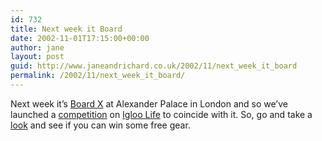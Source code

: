 ```yaml
---
id: 732
title: Next week it Board
date: 2002-11-01T17:15:00+00:00
author: jane
layout: post
guid: http://www.janeandrichard.co.uk/2002/11/next_week_it_board
permalink: /2002/11/next_week_it_board/
---
```

Next week it&#8217;s [Board X](http://www.board-x.com/news/newstopten.asp) at Alexander Palace in London and so we&#8217;ve launched a [competition](http://www.igloolife.com/bx/) on [Igloo Life](http://www.igloolife.com/) to coincide with it. So, go and take a [look](http://www.igloolife.com/bx/) and see if you can win some free gear.